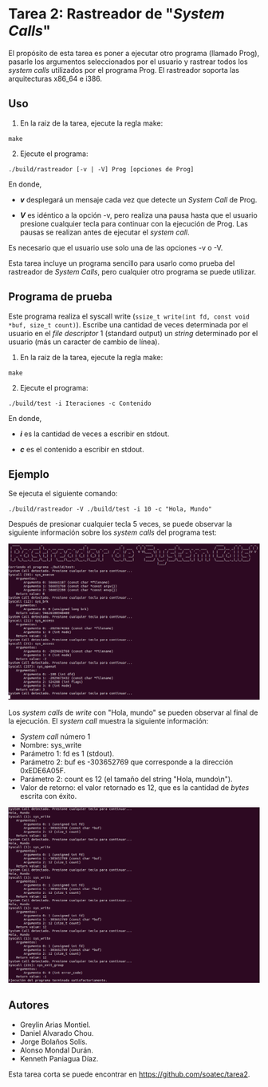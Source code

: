 # Tarea 2: Rastreador de "*System Calls*"

El propósito de esta tarea es poner a ejecutar otro programa (llamado Prog), pasarle los argumentos seleccionados por 
el usuario y rastrear todos los *system calls* utilizados por el programa Prog. El rastreador soporta las 
arquitecturas x86_64 e i386.

## Uso
1. En la raiz de la tarea, ejecute la regla make:
```
make
```
2. Ejecute el programa:
 ```
./build/rastreador [-v | -V] Prog [opciones de Prog]
```
En donde,
 
* ***v*** desplegará un mensaje cada vez que detecte un *System Call* de Prog.
 
* ***V*** es idéntico a la opción -v, pero realiza una pausa hasta que el usuario presione cualquier tecla para 
continuar con la ejecución de Prog. Las pausas se realizan antes de ejecutar el *system call*.
 
Es necesario que el usuario use solo una de las opciones -v o -V.

Esta tarea incluye un programa sencillo para usarlo como prueba del rastreador de *System Calls*, pero cualquier otro
programa se puede utilizar.

## Programa de prueba

Este programa realiza el syscall write (`ssize_t write(int fd, const void *buf, size_t count)`). Escribe una cantidad 
de veces determinada por el usuario en el *file descriptor* 1 (standard output) un *string* determinado por el 
usuario (más un caracter de cambio de línea).

1. En la raiz de la tarea, ejecute la regla make:
```
make
```
2. Ejecute el programa:
 ```
./build/test -i Iteraciones -c Contenido
```
En donde,
 
* ***i*** es la cantidad de veces a escribir en stdout.
 
* ***c*** es el contenido a escribir en stdout.

## Ejemplo

Se ejecuta el siguiente comando: 
```
./build/rastreador -V ./build/test -i 10 -c "Hola, Mundo"
```

Después de presionar cualquier tecla 5 veces, se puede observar la siguiente información 
sobre los *system calls* del programa test:


![Alt text](docs/ejemplo.png?raw=true "Title")

Los *system calls* de *write* con "Hola, mundo" se pueden observar al final de la ejecución. El *system call* muestra
la siguiente información:
* *System call* número 1
* Nombre: sys_write
* Parámetro 1: fd es 1 (stdout).
* Parámetro 2: buf es -303652769 que corresponde a la dirección 0xEDE6A05F.
* Parámetro 2: count es 12 (el tamaño del string "Hola, mundo\n"). 
* Valor de retorno: el valor retornado es 12, que es la cantidad de *bytes* escrita con éxito.

![Alt text](docs/ejemplo_2.png?raw=true "Title")

## Autores

- Greylin Arias Montiel.
- Daniel Alvarado Chou.
- Jorge Bolaños Solís.
- Alonso Mondal Durán.
- Kenneth Paniagua Díaz.

Esta tarea corta se puede encontrar en https://github.com/soatec/tarea2.
